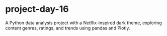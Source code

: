 # project-day-16
A Python data analysis project with a Netflix-inspired dark theme, exploring content genres, ratings, and trends using pandas and Plotly.
